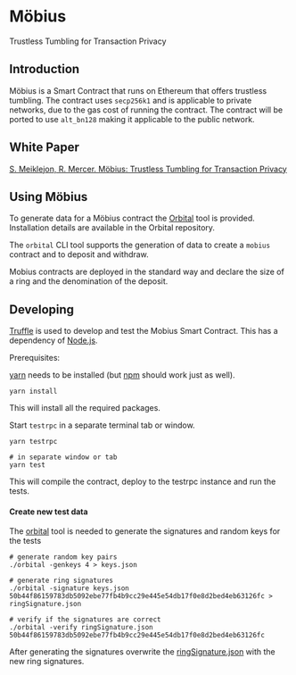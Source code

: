 # Möbius

Trustless Tumbling for Transaction Privacy

## Introduction

Möbius is a Smart Contract that runs on Ethereum that offers trustless tumbling. The contract uses `secp256k1` and is applicable to private networks, due to the gas cost of running the contract. The contract will be ported to use `alt_bn128` making it applicable to the public network.

## White Paper

[S. Meiklejon, R. Mercer. Möbius: Trustless Tumbling for Transaction Privacy][1]

## Using Möbius

To generate data for a Möbius contract the [Orbital][6] tool is provided. Installation details are available in the Orbital repository.

The `orbital` CLI tool supports the generation of data to create a `mobius` contract and to deposit and withdraw. 

Mobius contracts are deployed in the standard way and declare the size of a ring and the denomination of the deposit. 

## Developing

[Truffle][2] is used to develop and test the Mobius Smart Contract. This has a dependency of [Node.js][3].

Prerequisites:

[yarn][4] needs to be installed (but [npm][5] should work just as well).

    yarn install

This will install all the required packages.

Start `testrpc` in a separate terminal tab or window.

    yarn testrpc
    
    # in separate window or tab
    yarn test

This will compile the contract, deploy to the testrpc instance and run the tests. 

#### Create new test data

The [orbital][6] tool is needed to generate the signatures and random keys for the tests

    # generate random key pairs
    ./orbital -genkeys 4 > keys.json 

    # generate ring signatures
    ./orbital -signature keys.json 50b44f86159783db5092ebe77fb4b9cc29e445e54db17f0e8d2bed4eb63126fc > ringSignature.json

    # verify if the signatures are correct
    ./orbital -verify ringSignature.json 50b44f86159783db5092ebe77fb4b9cc29e445e54db17f0e8d2bed4eb63126fc

After generating the signatures overwrite the [ringSignature.json](test/ringSignature.json) with the new ring signatures.

[1]: https://eprint.iacr.org/2017/881.pdf
[2]: http://truffleframework.com/
[3]: https://nodejs.org/
[4]: https://yarnpkg.com/en/docs/install
[5]: https://docs.npmjs.com/getting-started/installing-node
[6]: https://github.com/clearmatics/orbital
